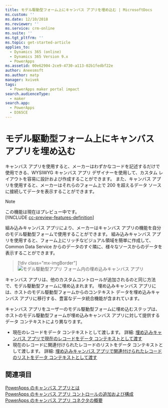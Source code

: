 ```yaml
---
title: モデル駆動型フォーム上にキャンバス アプリを埋め込む | MicrosoftDocs
ms.custom: ''
ms.date: 12/10/2018
ms.reviewer: ''
ms.service: crm-online
ms.suite: ''
ms.tgt_pltfrm: ''
ms.topic: get-started-article
applies_to:
  - Dynamics 365 (online)
  - Dynamics 365 Version 9.x
  - PowerApps
ms.assetid: 00e62904-2ce9-4730-a113-02b1fedbf22e
author: Aneesmsft
ms.author: matp
manager: kvivek
tags:
  - PowerApps maker portal impact
search.audienceType:
  - maker
search.app:
  - PowerApps
  - D365CE
---
```


# <a name="embed-a-canvas-app-on-a-model-driven-form"></a>モデル駆動型フォーム上にキャンバス アプリを埋め込む

キャンバス アプリを使用すると、メーカーはわずかなコードを記述するだけで使用できる、WYSIWYG キャンバス アプリ デザイナーを使用して、カスタム レイアウトを容易に設計および作成することができます。 また、キャンバス アプリを使用すると、メーカーはそれらのフォーム上で 200 を超えるデータ ソースに接続してデータを表示することができます。

> [!NOTE]
> この機能は現在はプレビュー中です。 <br />
> [!INCLUDE [cc-preview-features-definition](../../includes/cc-preview-features-definition.md)]

組み込みキャンバス アプリにより、メーカーはキャンバス アプリの機能を自分のモデル駆動型フォームで使用することができます。 組み込みキャンバス アプリを使用すると、フォーム上にリッチなビジュアル領域を簡単に作成して、Common Data Service からのデータのすぐ隣に、様々なソースからのデータを表示することができます。

   > [!div class="mx-imgBorder"] 
   > ![](media/embed-canvas-app-in-form.png "モデル駆動型アプリ フォーム内の埋め込みキャンバス アプリ")

キャンバス アプリは、他のカスタムコントロールが追加されるのと同じ方法で、モデル駆動型フォームに埋め込まれます。 埋め込みキャンバス アプリには、ホストのモデル駆動型フォームからのコンテキスト データを埋め込みキャンバス アプリに移行する、豊富なデータ統合機能が含まれています。

キャンバス アプリをユーザーのモデル駆動型フォームに埋め込むステップは、ホストのモデル駆動型フォームが埋め込みキャンバス アプリに対して提供するデータ コンテキストにより異なります。
-   現在のレコードをデータ コンテキストとして渡します。 詳細: [埋め込みキャンバス アプリで現在のレコードをデータ コンテキストとして渡す](pass-current-embedded-canvas-app.md)
-   現在のレコードに関連付けられたレコードのリストをデータ コンテキストとして渡します。 詳細: [埋め込みキャンバス アプリで関連付けられたレコードのリストをデータ コンテキストとして渡す](pass-related-embedded-canvas-app.md) 

<!-- After you have added an embedded canvas app to your model-driven form, learn how to share your embedded canvas app with other users (LINK TO ARTICLE #4).  -->

<!-- For things to keep in mind when working with embedded canvas apps and to help troubleshoot any issues you might encounter, see (LINK TO ARTICLE #5). -->

## <a name="see-also"></a>関連項目
[PowerApps のキャンバス アプリとは](../canvas-apps/getting-started.md) <br />
[PowerApps のキャンバス アプリ コントロールの追加および構成](../canvas-apps/add-configure-controls.md) <br />
[PowerApps のキャンバス アプリ コネクタの概要](../canvas-apps/connections-list.md) 
